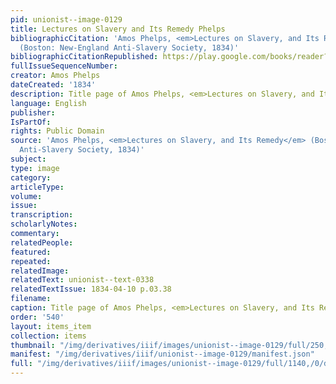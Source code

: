 ```yaml
---
pid: unionist--image-0129
title: Lectures on Slavery and Its Remedy Phelps
bibliographicCitation: 'Amos Phelps, <em>Lectures on Slavery, and Its Remedy</em>
  (Boston: New-England Anti-Slavery Society, 1834)'
bibliographicCitationRepublished: https://play.google.com/books/reader?id=gwMxK1sHL90C&pg=GBS.PP22&hl=en
fullIssueSequenceNumber: 
creator: Amos Phelps
dateCreated: '1834'
description: Title page of Amos Phelps, <em>Lectures on Slavery, and Its Remedy</em>
language: English
publisher: 
IsPartOf: 
rights: Public Domain
source: 'Amos Phelps, <em>Lectures on Slavery, and Its Remedy</em> (Boston: New-England
  Anti-Slavery Society, 1834)'
subject: 
type: image
category: 
articleType: 
volume: 
issue: 
transcription: 
scholarlyNotes: 
commentary: 
relatedPeople: 
featured: 
repeated: 
relatedImage: 
relatedText: unionist--text-0338
relatedTextIssue: 1834-04-10 p.03.38
filename: 
caption: Title page of Amos Phelps, <em>Lectures on Slavery, and Its Remedy</em>
order: '540'
layout: items_item
collection: items
thumbnail: "/img/derivatives/iiif/images/unionist--image-0129/full/250,/0/default.jpg"
manifest: "/img/derivatives/iiif/unionist--image-0129/manifest.json"
full: "/img/derivatives/iiif/images/unionist--image-0129/full/1140,/0/default.jpg"
---
```

